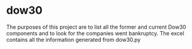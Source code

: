 # dow30

The purposes of this project are to list all the former and current Dow30 components and to look for the companies went bankruptcy.
The excel contains all the information generated from dow30.py
